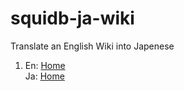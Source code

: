 # squidb-ja-wiki
Translate an English Wiki into Japenese

1. En: [Home](https://github.com/yahoo/squidb/wiki)  
Ja: [Home](https://github.com/gotokatsuya/squidb-ja-wiki/wiki)
